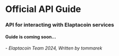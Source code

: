 # Official API Guide
### API for interacting with Elaptacoin services


#### **Guide is coming soon...**

###### - Elaptacoin Team 2024, Written by tommarek